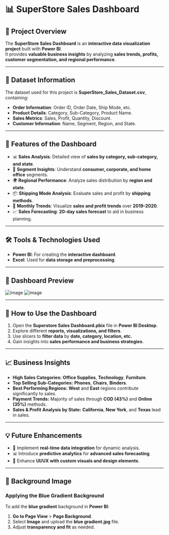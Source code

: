 # 📊 SuperStore Sales Dashboard

## 📝 Project Overview  
The **SuperStore Sales Dashboard** is an **interactive data visualization project** built with **Power BI**.  
It provides **valuable business insights** by analyzing **sales trends, profits, customer segmentation, and regional performance**.

---

## 📂 Dataset Information  
The dataset used for this project is **SuperStore_Sales_Dataset.csv**, containing:  
- **Order Information**: Order ID, Order Date, Ship Mode, etc.  
- **Product Details**: Category, Sub-Category, Product Name.  
- **Sales Metrics**: Sales, Profit, Quantity, Discount.  
- **Customer Information**: Name, Segment, Region, and State.  

---

## 🎯 Features of the Dashboard  
- 📊 **Sales Analysis**: Detailed view of **sales by category, sub-category, and state**.  
- 💼 **Segment Insights**: Understand **consumer, corporate, and home office** segments.  
- 🌍 **Regional Performance**: Analyze sales distribution by **region and state**.  
- 📦 **Shipping Mode Analysis**: Evaluate sales and profit by **shipping methods**.  
- 📅 **Monthly Trends**: Visualize **sales and profit trends** over **2019-2020**.  
- 📈 **Sales Forecasting**: **20-day sales forecast** to aid in business planning.  

---

## 🛠️ Tools & Technologies Used  
- **Power BI**: For creating the **interactive dashboard**.  
- **Excel**: Used for **data storage and preprocessing**.  

---

## 📸 Dashboard Preview  
![image](https://github.com/user-attachments/assets/2c6fb440-69e6-4647-8df4-028c497d43dc)
![image](https://github.com/user-attachments/assets/b2755e07-afac-47d4-9aa4-e3e1124bcdbc)



---

## 🚀 How to Use the Dashboard  
1. Open the **Superstore Sales Dashboard.pbix** file in **Power BI Desktop**.  
2. Explore different **reports, visualizations, and filters**.  
3. Use slicers to **filter data** by **date, category, location, etc.**  
4. Gain insights into **sales performance and business strategies**.  

---

## 📈 Business Insights  
- **High Sales Categories:** **Office Supplies**, **Technology**, **Furniture**.  
- **Top Selling Sub-Categories:** **Phones**, **Chairs**, **Binders**.  
- **Best Performing Regions:** **West** and **East** regions contribute significantly to sales.  
- **Payment Trends:** Majority of sales through **COD (43%)** and **Online (35%)** methods.  
- **Sales & Profit Analysis by State:** **California**, **New York**, and **Texas** lead in sales.  

---

## 💡 Future Enhancements  
- 🔄 Implement **real-time data integration** for dynamic analysis.  
- 📊 Introduce **predictive analytics** for **advanced sales forecasting**.  
- 🎨 Enhance **UI/UX with custom visuals and design elements**.  

---

## 🎨 Background Image  
### Applying the Blue Gradient Background  
To add the **blue gradient** background in **Power BI**:  
1. **Go to Page View** > **Page Background**.  
2. Select **Image** and upload the **blue gradient.jpg** file.  
3. Adjust **transparency and fit** as needed.  


